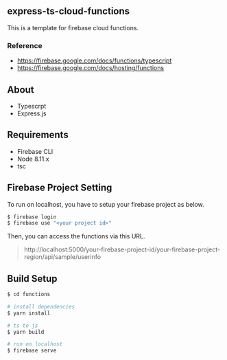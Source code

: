 ## express-ts-cloud-functions
This is a template for firebase cloud functions.

### Reference
- https://firebase.google.com/docs/functions/typescript
- https://firebase.google.com/docs/hosting/functions

## About
- Typescrpt
- Express.js

## Requirements
- Firebase CLI
- Node 8.11.x
- tsc

## Firebase Project Setting
To run on localhost, you have to setup your firebase project as below.

```bash
$ firebase login
$ firebase use "<your project id>"
```

Then, you can access the functions via this URL.

> http://localhost:5000/your-firebase-project-id/your-firebase-project-region/api/sample/userinfo


## Build Setup
```bash
$ cd functions

# install dependencies
$ yarn install

# ts to js
$ yarn build

# run on localhost
$ firebase serve
```
